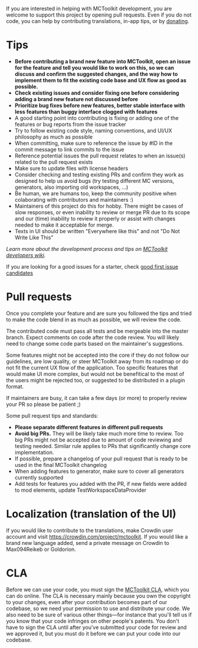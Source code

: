 If you are interested in helping with MCToolkit development, you are welcome to support this project by 
opening pull requests. Even if you do not code, you can help by contributing translations, in-app tips, or
by [donating](https://mctoolkit.net/donate).

# Tips

* **Before contributing a brand new feature into MCToolkit, open an issue for the feature and tell you would like to work on this, so we can discuss and confirm the suggested 
changes, and the way how to implement them to fit the existing code base and UX flow as good as possible.**
* **Check existing issues and consider fixing one before considering adding a brand new feature not discussed before**
* **Prioritize bug fixes before new features, better stable interface with less features than buggy interface clogged with features**
* A good starting point into contributing is fixing or adding one of the features or bug reports from the issue tracker
* Try to follow existing code style, naming conventions, and UI/UX philosophy as much as possible
* When committing, make sure to reference the issue by #ID in the commit message to link commits to the issue
* Reference potential issues the pull request relates to when an issue(s) related to the pull request exists
* Make sure to update files with license headers
* Consider checking and testing existing PRs and confirm they work as designed to help us avoid bugs (try testing different MC versions, generators, also importing old workspaces, ...)
* Be human, we are humans too, keep the community positive when colaborating with contributors and maintainers :)
* Maintainers of this project do this for hobby. There might be cases of slow responses, or even inability to review or merge PR due to its scope and our (time) inability to review it properly or assist with changes needed to make it acceptable for merge.
* Texts in UI should be written "Everywhere like this" and not "Do Not Write Like This"

*Learn more about the development process and tips on [MCToolkit developers wiki](https://github.com/Team-MCToolkit/MCToolkit/wiki).*

If you are looking for a good issues for a starter, check [good first issue candidates](https://github.com/Team-MCToolkit/MCToolkit/issues?q=is%3Aissue+is%3Aopen+label%3A%22good+first+issue%22)

# Pull requests

Once you complete your feature and are sure you followed the tips and tried to make the code blend in as much as possible, we will review the code.

The contributed code must pass all tests and be mergeable into the master branch. Expect comments on code after the code review. You will likely
need to change some code parts based on the maintainer's suggestions.

Some features might not be accepted into the core if they do not follow our guidelines, are low quality, or steer MCToolkit away from its roadmap 
or do not fit the current UX flow of the application. Too specific features that would make UI more complex, but would not be benefitical to the
most of the users might be rejected too, or suggested to be distributed in a plugin format.

If maintainers are busy, it can take a few days (or more) to properly review your PR so please be patient ;)

Some pull request tips and standards:
* **Please separate different features in different pull requests**
* **Avoid big PRs.** They will be likely take much more time to review. Too big PRs might not be accepted due to amount of code reviewing and testing needed. Similar rule applies to PRs that significantly change core implementation.
* If possible, prepare a changelog of your pull request that is ready to be used in the final MCToolkit changelog
* When adding features to generator, make sure to cover all generators currently supported
* Add tests for features you added with the PR, if new fields were added to mod elements, update TestWorkspaceDataProvider

# Localization (translation of the UI)

If you would like to contribute to the translations, make Crowdin user account and visit https://crowdin.com/project/mctoolkit. If you would like a brand new language added, send a private message on Crowdin to Max094Reikeb or Goldorion.

# CLA

Before we can use your code, you must sign the [MCToolkit CLA](https://cla-assistant.io/Team-MCToolkit/MCToolkit), which you can do online.
The CLA is necessary mainly because you own the copyright to your changes, even after your contribution 
becomes part of our codebase, so we need your permission to use and distribute your code. We also need to be sure 
of various other things—for instance that you'll tell us if you know that your code infringes on other people's patents. 
You don't have to sign the CLA until after you've submitted your code for review and we approved it, but you must do it before
 we can put your code into our codebase.
